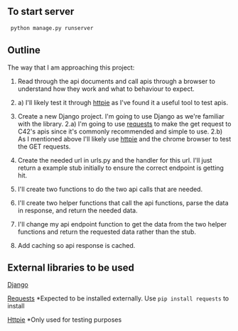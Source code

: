 ## To start server

```python
 python manage.py runserver
```

## Outline

The way that I am approaching this project:
1. Read through the api documents and call apis through a browser to understand how they work and what to behaviour to expect.
1. a)  I'll likely test it through [httpie](https://github.com/jkbrzt/httpie) as I've found it a useful tool to test apis.

2. Create a new Django project.  I'm going to use Django as we're familiar with the library.
2.a)  I'm going to use [requests](https://github.com/kennethreitz/requests) to make the get request to C42's apis since it's commonly recommended and simple to use.
2.b)  As I mentioned above I'll likely use [httpie](https://github.com/jkbrzt/httpie) and the chrome browser to test the GET requests.

3. Create the needed url in urls.py and the handler for this url.  I'll just return a example stub initially to ensure the correct endpoint is getting hit.

4. I'll create two functions to do the two api calls that are needed.

5. I'll create two helper functions that call the api functions, parse the data in response, and return the needed data.

6. I'll change my api endpoint function to get the data from the two helper functions and return the requested data rather than the stub.

7. Add caching so api response is cached.

## External libraries to be used

[Django](https://www.djangoproject.com/)

[Requests](http://docs.python-requests.org/en/master/) *Expected to be installed externally.  Use ```pip install requests``` to install

[Httpie](https://github.com/jkbrzt/httpie) *Only used for testing purposes
